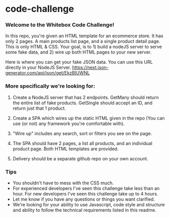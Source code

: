 # code-challenge

### Welcome to the Whitebox Code Challenge!

In this repo, you're given an HTML template for an ecommerce store. It has only 2 pages. A main products list page, and a single product detail page. This is only HTML & CSS. Your goal, is to 1) build a nodeJS server to serve some fake data, and 2) wire up both HTML pages to your new server.


Here is where you can get your fake JSON data. You can use this URL directly in your NodeJS Server.
https://next.json-generator.com/api/json/get/EkzBIUWNL

### More specifically we're looking for:

1) Create a NodeJS server that has 2 endpoints. GetMany should return the entire list of fake products. GetSingle should accept an ID, and return just that 1 product.

2) Create a SPA which wires up the static HTML given in the repo (You can
use (or not) any framework you're comfortable with).  

3) "Wire up" includes any search, sort or filters you see on the page.

3) The SPA should have 2 pages, a list all products, and an individual
product page. Both HTML templates are provided.

4) Delivery should be a separate github repo on your own account.

### Tips
- You shouldn't have to mess with the CSS much.
- For experienced developers I've seen this challenge take less than an hour. For new developers I've seen this challenge take up to 4 hours.
- Let me know if you have any questions or things you want clarified.
- We're looking for your ability to use Javascript, code style and structure and ability to follow the technical requirements listed in this readme.

